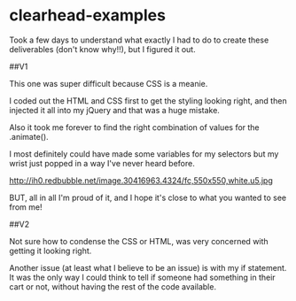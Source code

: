 # clearhead-examples
Took a few days to understand what exactly I had to do to create these deliverables (don't know why!!), but I figured it out.

##V1

This one was super difficult because CSS is a meanie.

I coded out the HTML and CSS first to get the styling looking right, and then injected it all into my jQuery and that was a huge mistake.

Also it took me forever to find the right combination of values for the .animate().

I most definitely could have made some variables for my selectors but my wrist just popped in a way I've never heard before.

http://ih0.redbubble.net/image.30416963.4324/fc,550x550,white.u5.jpg

BUT, all in all I'm proud of it, and I hope it's close to what you wanted to see from me!


##V2

Not sure how to condense the CSS or HTML, was very concerned with getting it looking right.


Another issue (at least what I believe to be an issue) is with my if statement. It was the only way I could think to tell if someone had something in their cart or not, without having the rest of the code available.
